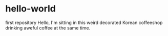 # hello-world
first repository 
Hello, I'm sitting in this weird decorated Korean coffeeshop drinking aweful coffee at the same time. 

